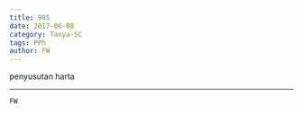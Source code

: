 ```yaml
---
title: 985
date: 2017-06-08
category: Tanya-SC
tags: PPh
author: FW
---
```


penyusutan harta

---



`FW`
